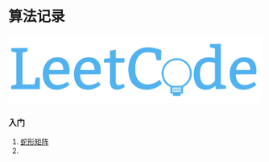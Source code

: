 # 算法记录
![img](/images/01.png)

### 入门

1. [蛇形矩阵](https://github.com/helloted/Algorithm/blob/master/contents/Snakematrix.c)
2. 

### 